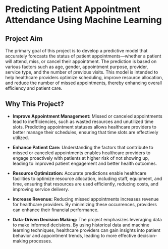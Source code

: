 # Predicting Patient Appointment Attendance Using Machine Learning

## Project Aim

The primary goal of this project is to develop a predictive model that accurately forecasts the status of patient appointments—whether a patient will attend, miss, or cancel their appointment. The prediction is based on various factors such as age, gender, appointment purpose, provider, service type, and the number of previous visits. This model is intended to help healthcare providers optimize scheduling, improve resource allocation, and reduce the number of missed appointments, thereby enhancing overall efficiency and patient care.

## Why This Project?

- **Improve Appointment Management:** Missed or canceled appointments lead to inefficiencies, such as wasted resources and unutilized time slots. Predicting appointment statuses allows healthcare providers to better manage their schedules, ensuring that time slots are effectively utilized.

- **Enhance Patient Care:** Understanding the factors that contribute to missed or canceled appointments enables healthcare providers to engage proactively with patients at higher risk of not showing up, leading to improved patient engagement and better health outcomes.

- **Resource Optimization:** Accurate predictions enable healthcare facilities to optimize resource allocation, including staff, equipment, and time, ensuring that resources are used efficiently, reducing costs, and improving service delivery.

- **Increase Revenue:** Reducing missed appointments increases revenue for healthcare providers. By minimizing these occurrences, providers can enhance their financial performance.

- **Data-Driven Decision Making:** The project emphasizes leveraging data to make informed decisions. By using historical data and machine learning techniques, healthcare providers can gain insights into patient behavior and appointment trends, leading to more effective decision-making processes.
